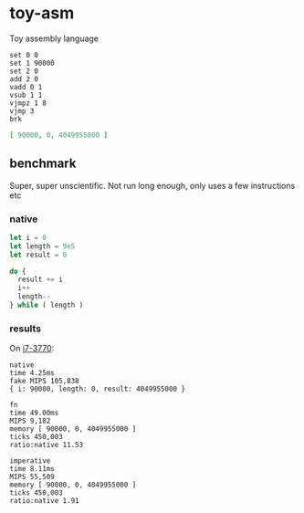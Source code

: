 # toy-asm

Toy assembly language

```
set 0 0
set 1 90000
set 2 0
add 2 0
vadd 0 1
vsub 1 1
vjmpz 1 8
vjmp 3
brk
```

```json
[ 90000, 0, 4049955000 ]
```

## benchmark

Super, super unscientific. Not run long enough, only uses a few instructions etc

### native

```js
let i = 0
let length = 9e5
let result = 0

do {
  result += i
  i++
  length--
} while ( length )
```

### results

On [i7-3770](https://en.wikipedia.org/wiki/Instructions_per_second#Timeline_of_instructions_per_second):

```
native
time 4.25ms
fake MIPS 105,838
{ i: 90000, length: 0, result: 4049955000 }

fn
time 49.00ms
MIPS 9,182
memory [ 90000, 0, 4049955000 ]
ticks 450,003
ratio:native 11.53

imperative
time 8.11ms
MIPS 55,509
memory [ 90000, 0, 4049955000 ]
ticks 450,003
ratio:native 1.91
```